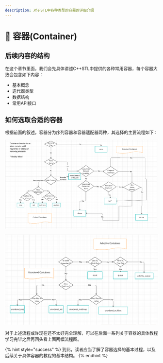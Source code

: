```yaml
---
description: 对于STL中各种类型的容器的详细介绍
---
```


# 🍜 容器(Container)

## 后续内容的结构

在这个章节里面，我们会先具体讲述C++STL中提供的各种常用容器，每个容器大致会包含如下内容：

* 基本概念
* 迭代器类型
* 数据结构
* 常用API接口

## 如何选取合适的容器

根据前面的叙述，容器分为序列容器和容器适配器两种，其选择的主要流程如下：

![序列容器选择流程图](.gitbook/assets/序列容器.png)

![容器适配器选择流程图](.gitbook/assets/容器适配器.png)

对于上述流程或许现在还不太好完全理解，可以在后面一系列关于容器的具体教程学习完毕之后再回头看上面两幅流程图。

{% hint style="success" %}
到此，读者应当了解了容器选择的基本过程，以及后续关于具体容器的教程的基本结构。
{% endhint %}
